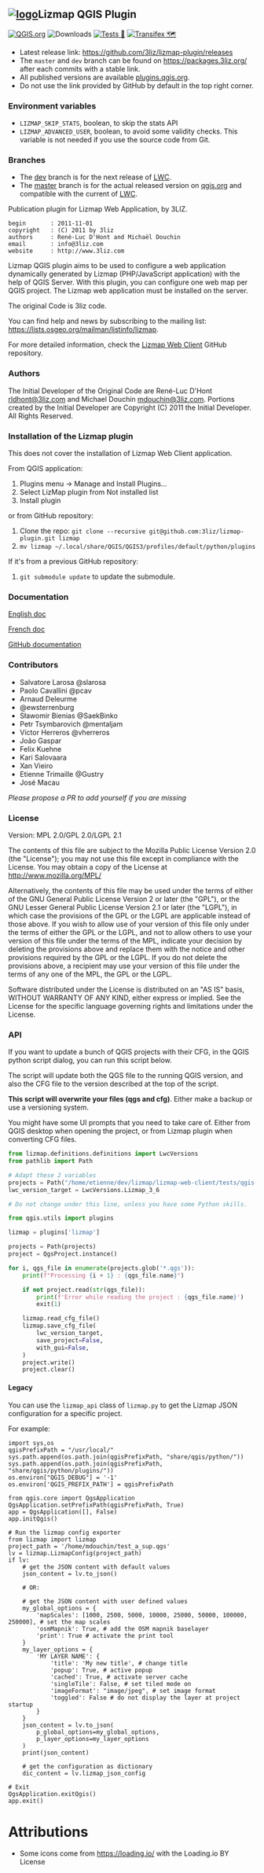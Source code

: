 ## [![logo](lizmap/resources/icons/icon.png "3Liz")][3liz]Lizmap QGIS Plugin

[![QGIS.org](https://img.shields.io/badge/QGIS.org-published-green)](https://plugins.qgis.org/plugins/lizmap/)
![Downloads](https://img.shields.io/badge/dynamic/json?formatter=metric&color=green&label=Downloads&query=%24.Lizmap.downloads&url=https://raw.githubusercontent.com/Mariosmsk/qgis-plugins-downloads/main/data/plugins.json)
[![Tests 🎳](https://github.com/3liz/lizmap-plugin/actions/workflows/ci.yml/badge.svg)](https://github.com/3liz/lizmap-plugin/actions/workflows/ci.yml)
[![Transifex 🗺](https://github.com/3liz/lizmap-plugin/actions/workflows/transifex.yml/badge.svg)](https://github.com/3liz/lizmap-plugin/actions/workflows/transifex.yml)

* Latest release link: https://github.com/3liz/lizmap-plugin/releases
* The `master` and `dev` branch can be found on https://packages.3liz.org/ after each commits with a stable link.
* All published versions are available [plugins.qgis.org](https://plugins.qgis.org/plugins/lizmap/).
* Do not use the link provided by GitHub by default in the top right corner.

### Environment variables

* `LIZMAP_SKIP_STATS`, boolean, to skip the stats API
* `LIZMAP_ADVANCED_USER`, boolean, to avoid some validity checks. This variable is not needed if you use the source code from Git.

### Branches

* The [dev](https://github.com/3liz/lizmap-plugin/tree/dev) branch is for the next release of [LWC](https://github.com/3liz/lizmap-web-client/).
* The [master](https://github.com/3liz/lizmap-plugin/tree/master) branch is for the actual released version on [qgis.org](https://plugins.qgis.org) and compatible with the current of [LWC](https://github.com/3liz/lizmap-web-client/).

Publication plugin for Lizmap Web Application, by 3LIZ.

```
begin       : 2011-11-01
copyright   : (C) 2011 by 3liz
authors     : René-Luc D'Hont and Michaël Douchin
email       : info@3liz.com
website     : http://www.3liz.com
```

Lizmap QGIS plugin aims to be used to configure a web application dynamically generated by Lizmap (PHP/JavaScript application) with the help of QGIS Server.
With this plugin, you can configure one web map per QGIS project. The Lizmap web application must be installed on the server.

The original Code is 3liz code.

You can find help and news by subscribing to the mailing list: https://lists.osgeo.org/mailman/listinfo/lizmap.

For more detailed information, check the [Lizmap Web Client](https://github.com/3liz/lizmap-web-client/) GitHub repository.

### Authors

The Initial Developer of the Original Code are René-Luc D'Hont <rldhont@3liz.com> and Michael Douchin <mdouchin@3liz.com>.
Portions created by the Initial Developer are Copyright (C) 2011 the Initial Developer.
All Rights Reserved.

### Installation of the Lizmap plugin

This does not cover the installation of Lizmap Web Client application.

From QGIS application:

1. Plugins menu -> Manage and Install Plugins...
1. Select LizMap plugin from Not installed list
1. Install plugin

or from GitHub repository:

1. Clone the repo: `git clone --recursive git@github.com:3liz/lizmap-plugin.git lizmap`
1. `mv lizmap ~/.local/share/QGIS/QGIS3/profiles/default/python/plugins`

If it's from a previous GitHub repository:
1. `git submodule update` to update the submodule.

### Documentation

[English doc](https://docs.lizmap.com/current/en/)

[French doc](https://docs.lizmap.com/current/fr)

[GitHub documentation](https://github.com/3liz/lizmap-documentation)

### Contributors

* Salvatore Larosa  @slarosa
* Paolo Cavallini @pcav
* Arnaud Deleurme
* @ewsterrenburg
* Sławomir Bienias @SaekBinko
* Petr Tsymbarovich @mentaljam
* Víctor Herreros @vherreros
* João Gaspar
* Felix Kuehne
* Kari Salovaara
* Xan Vieiro
* Etienne Trimaille @Gustry
* José Macau

*Please propose a PR to add yourself if you are missing*

### License

Version: MPL 2.0/GPL 2.0/LGPL 2.1

The contents of this file are subject to the Mozilla Public License Version 2.0 (the "License"); you may not use this file except in compliance with the License. You may obtain a copy of the License at http://www.mozilla.org/MPL/

Alternatively, the contents of this file may be used under the terms of either of the GNU General Public License Version 2 or later (the "GPL"), or the GNU Lesser General Public License Version 2.1 or later (the "LGPL"), in which case the provisions of the GPL or the LGPL are applicable instead of those above. If you wish to allow use of your version of this file only under the terms of either the GPL or the LGPL, and not to allow others to use your version of this file under the terms of the MPL, indicate your decision by deleting the provisions above and replace them with the notice and other provisions required by the GPL or the LGPL. If you do not delete the provisions above, a recipient may use your version of this file under the terms of any one of the MPL, the GPL or the LGPL.

Software distributed under the License is distributed on an "AS IS" basis, WITHOUT WARRANTY OF ANY KIND, either express or implied. See the License for the specific language governing rights and limitations under the License.

[3liz]:http://www.3liz.com

### API

If you want to update a bunch of QGIS projects with their CFG, in the QGIS python script dialog, you can run this
script below.

The script will update both the QGS file to the running QGIS version, and also the CFG file to the version described
at the top of the script.

**This script will overwrite your files (qgs and cfg)**. Either make a backup or use a versioning system.

You might have some UI prompts that you need to take care of. Either from QGIS desktop when opening the project, or from
Lizmap plugin when converting CFG files.

```python
from lizmap.definitions.definitions import LwcVersions
from pathlib import Path

# Adapt these 2 variables
projects = Path("/home/etienne/dev/lizmap/lizmap-web-client/tests/qgis-projects/tests")
lwc_version_target = LwcVersions.Lizmap_3_6

# Do not change under this line, unless you have some Python skills.

from qgis.utils import plugins

lizmap = plugins['lizmap']

projects = Path(projects)
project = QgsProject.instance()

for i, qgs_file in enumerate(projects.glob('*.qgs')):
    print(f"Processing {i + 1} : {qgs_file.name}")

    if not project.read(str(qgs_file)):
        print(f'Error while reading the project : {qgs_file.name}')
        exit(1)

    lizmap.read_cfg_file()
    lizmap.save_cfg_file(
        lwc_version_target,
        save_project=False,
        with_gui=False,
    )
    project.write()
    project.clear()
```

#### Legacy

You can use the `lizmap_api` class of `lizmap.py` to get the Lizmap JSON configuration for a specific project.

For example:

```python3
import sys,os
qgisPrefixPath = "/usr/local/"
sys.path.append(os.path.join(qgisPrefixPath, "share/qgis/python/"))
sys.path.append(os.path.join(qgisPrefixPath, "share/qgis/python/plugins/"))
os.environ["QGIS_DEBUG"] = '-1'
os.environ['QGIS_PREFIX_PATH'] = qgisPrefixPath

from qgis.core import QgsApplication
QgsApplication.setPrefixPath(qgisPrefixPath, True)
app = QgsApplication([], False)
app.initQgis()

# Run the lizmap config exporter
from lizmap import lizmap
project_path = '/home/mdouchin/test_a_sup.qgs'
lv = lizmap.LizmapConfig(project_path)
if lv:
    # get the JSON content with default values
    json_content = lv.to_json()

    # OR:

    # get the JSON content with user defined values
    my_global_options = {
        'mapScales': [1000, 2500, 5000, 10000, 25000, 50000, 100000, 250000], # set the map scales
        'osmMapnik': True, # add the OSM mapnik baselayer
        'print': True # activate the print tool
    }
    my_layer_options = {
        'MY LAYER NAME': {
            'title': 'My new title', # change title
            'popup': True, # active popup
            'cached': True, # activate server cache
            'singleTile': False, # set tiled mode on
            'imageFormat': "image/jpeg", # set image format
            'toggled': False # do not display the layer at project startup
        }
    }
    json_content = lv.to_json(
        p_global_options=my_global_options,
        p_layer_options=my_layer_options
    )
    print(json_content)

    # get the configuration as dictionary
    dic_content = lv.lizmap_json_config

# Exit
QgsApplication.exitQgis()
app.exit()
```

# Attributions

* Some icons come from https://loading.io/ with the Loading.io BY License
